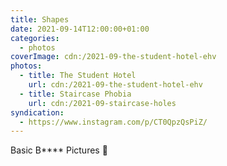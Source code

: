 ```yaml
---
title: Shapes
date: 2021-09-14T12:00:00+01:00
categories:
  - photos
coverImage: cdn:/2021-09-the-student-hotel-ehv
photos:
  - title: The Student Hotel
    url: cdn:/2021-09-the-student-hotel-ehv
  - title: Staircase Phobia
    url: cdn:/2021-09-staircase-holes
syndication:
  - https://www.instagram.com/p/CT0QpzQsPiZ/
---
```


Basic B**** Pictures 📸

